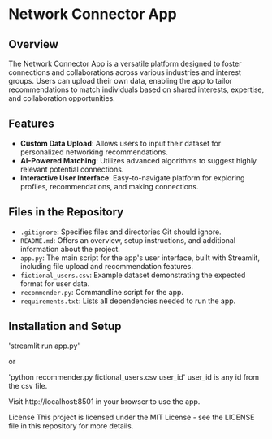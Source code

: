 # Network Connector App

## Overview

The Network Connector App is a versatile platform designed to foster connections and collaborations across various industries and interest groups. Users can upload their own data, enabling the app to tailor recommendations to match individuals based on shared interests, expertise, and collaboration opportunities.

## Features

- **Custom Data Upload**: Allows users to input their dataset for personalized networking recommendations.
- **AI-Powered Matching**: Utilizes advanced algorithms to suggest highly relevant potential connections.
- **Interactive User Interface**: Easy-to-navigate platform for exploring profiles, recommendations, and making connections.

## Files in the Repository

- `.gitignore`: Specifies files and directories Git should ignore.
- `README.md`: Offers an overview, setup instructions, and additional information about the project.
- `app.py`: The main script for the app's user interface, built with Streamlit, including file upload and recommendation features.
- `fictional_users.csv`: Example dataset demonstrating the expected format for user data.
- `recommender.py`: Commandline script for the app.
- `requirements.txt`: Lists all dependencies needed to run the app.

## Installation and Setup

'streamlit run app.py'

or

'python recommender.py fictional_users.csv user_id' user_id is any id from the csv file. 

Visit http://localhost:8501 in your browser to use the app.

License
This project is licensed under the MIT License - see the LICENSE file in this repository for more details.